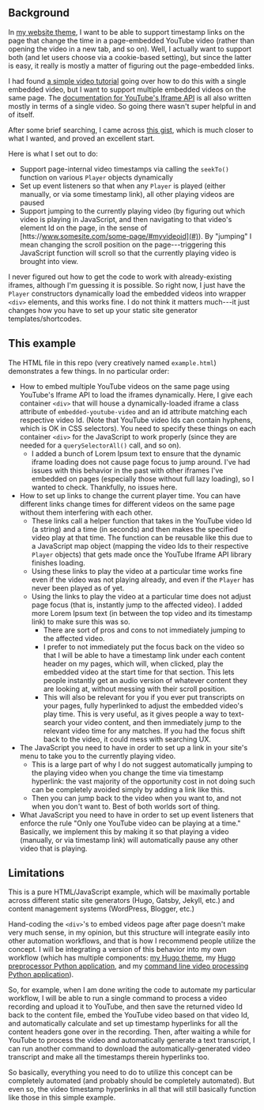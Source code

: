 ## Background

In [my website theme](https://github.com/StevenTammen/spartan), I want to be able to support timestamp links on the page that change the time in a page-embedded YouTube video (rather than opening the video in a new tab, and so on). Well, I actually want to support both (and let users choose via a cookie-based setting), but since the latter is easy, it really is mostly a matter of figuring out the page-embedded links.

I had found [a simple video tutorial](https://www.youtube.com/watch?v=EVNTyuZrAlg) going over how to do this with a single embedded video, but I want to support multiple embedded videos on the same page. The [documentation for YouTube's Iframe API](https://developers.google.com/youtube/iframe_api_reference) is all also written mostly in terms of a single video. So going there wasn't super helpful in and of itself.

After some brief searching, I came across [this gist](https://gist.github.com/bajpangosh/d322c4d7823d8707e19d20bc71cd5a4f), which is much closer to what I wanted, and proved an excellent start.

Here is what I set out to do:

- Support page-internal video timestamps via calling the `seekTo()` function on various `Player` objects dynamically
- Set up event listeners so that when any `Player` is played (either manually, or via some timestamp link), all other playing videos are paused
- Support jumping to the currently playing video (by figuring out which video is playing in JavaScript, and then navigating to that video's element Id on the page, in the sense of [htts://www.somesite.com/some-page/#myvideoid](#)). By "jumping" I mean changing the scroll position on the page---triggering this JavaScript function will scroll so that the currently playing video is brought into view.

I never figured out how to get the code to work with already-existing iframes, although I'm guessing it is possible. So right now, I just have the `Player` constructors dynamically load the embedded videos into wrapper `<div>` elements, and this works fine. I do not think it matters much---it just changes how you have to set up your static site generator templates/shortcodes.

## This example

The HTML file in this repo (very creatively named `example.html`) demonstrates a few things. In no particular order:

- How to embed multiple YouTube videos on the same page using YouTube's Iframe API to load the iframes dynamically. Here, I give each container `<div>` that will house a dynamically-loaded iframe a class attribute of `embedded-youtube-video` and an id attribute matching each respective video Id. (Note that YouTube video Ids can contain hyphens, which is OK in CSS selectors). You need to specify these things on each container `<div>` for the JavaScript to work properly (since they are needed for a `querySelectorAll()` call, and so on).
  - I added a bunch of Lorem Ipsum text to ensure that the dynamic iframe loading does not cause page focus to jump around. I've had issues with this behavior in the past with other iframes I've embedded on pages (especially those without full lazy loading), so I wanted to check. Thankfully, no issues here.
- How to set up links to change the current player time. You can have different links change times for different videos on the same page without them interfering with each other.
  - These links call a helper function that takes in the YouTube video Id (a string) and a time (in seconds) and then makes the specified video play at that time. The function can be reusable like this due to a JavaScript map object (mapping the video Ids to their respective `Player` objects) that gets made once the YouTube Iframe API library finishes loading.
  - Using these links to play the video at a particular time works fine even if the video was not playing already, and even if the `Player` has never been played as of yet.
  - Using the links to play the video at a particular time does not adjust page focus (that is, instantly jump to the affected video). I added more Lorem Ipsum text (in between the top video and its timestamp link) to make sure this was so. 
    - There are sort of pros and cons to not immediately jumping to the affected video.
    - I prefer to not immediately put the focus back on the video so that I will be able to have a timestamp link under each content header on my pages, which will, when clicked, play the embedded video at the start time for that section. This lets people instantly get an audio version of whatever content they are looking at, without messing with their scroll position.
    - This will also be relevant for you if you ever put transcripts on your pages, fully hyperlinked to adjust the embedded video's play time. This is very useful, as it gives people a way to text-search your video content, and then immediately jump to the relevant video time for any matches. If you had the focus shift back to the video, it could mess with searching UX.
- The JavaScript you need to have in order to set up a link in your site's menu to take you to the currently playing video.
  - This is a large part of why I do not suggest automatically jumping to the playing video when you change the time via timestamp hyperlink: the vast majority of the opportunity cost in not doing such can be completely avoided simply by adding a link like this.
  - Then you can jump back to the video when you want to, and not when you don't want to. Best of both worlds sort of thing.
- What JavaScript you need to have in order to set up event listeners that enforce the rule "Only one YouTube video can be playing at a time." Basically, we implement this by making it so that playing a video (manually, or via timestamp link) will automatically pause any other video that is playing.

## Limitations

This is a pure HTML/JavaScript example, which will be maximally portable across different static site generators (Hugo, Gatsby, Jekyll, etc.) and content management systems (WordPress, Blogger, etc.)

Hand-coding the `<div>`'s to embed videos page after page doesn't make very much sense, in my opinion, but this structure will integrate easily into other automation workflows, and that is how I recommend people utilize the concept. I will be integrating a version of this behavior into my own workflow (which has multiple components: [my Hugo theme](https://github.com/StevenTammen/spartan), my [Hugo preprocessor Python application](https://github.com/StevenTammen/hugo-preprocessor), and my [command line video processing Python application](https://github.com/StevenTammen/command-line-video-and-audio)).

So, for example, when I am done writing the code to automate my particular workflow, I will be able to run a single command to process a video recording and upload it to YouTube, and then save the returned video Id back to the content file, embed the YouTube video based on that video Id, and automatically calculate and set up timestamp hyperlinks for all the content headers gone over in the recording. Then, after waiting a while for YouTube to process the video and automatically generate a text transcript, I can run another command to download the automatically-generated video transcript and make all the timestamps therein hyperlinks too.

So basically, everything you need to do to utilize this concept can be completely automated (and probably should be completely automated). But even so, the video timestamp hyperlinks in all that will still basically function like those in this simple example.
